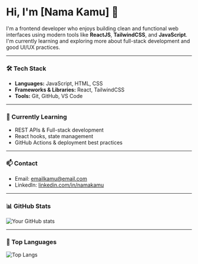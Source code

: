 # Hi, I'm [Nama Kamu] 👋

I'm a frontend developer who enjoys building clean and functional web interfaces using modern tools like **ReactJS**, **TailwindCSS**, and **JavaScript**. I'm currently learning and exploring more about full-stack development and good UI/UX practices.

---

### 🛠 Tech Stack

- **Languages:** JavaScript, HTML, CSS
- **Frameworks & Libraries:** React, TailwindCSS
- **Tools:** Git, GitHub, VS Code

---

### 🌱 Currently Learning

- REST APIs & Full-stack development
- React hooks, state management
- GitHub Actions & deployment best practices

---

### 📫 Contact

- Email: [emailkamu@email.com](mailto:emailkamu@email.com)
- LinkedIn: [linkedin.com/in/namakamu](https://linkedin.com/in/namakamu)

---

### 📊 GitHub Stats

![Your GitHub stats](https://github-readme-stats.vercel.app/api?username=usernamekamu&show_icons=true&hide_title=true&hide_border=true&theme=calm)

---

### 🧩 Top Languages

![Top Langs](https://github-readme-stats.vercel.app/api/top-langs/?username=usernamekamu&layout=compact&hide_border=true&theme=calm)

